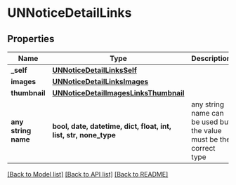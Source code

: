 # UNNoticeDetailLinks


## Properties
Name | Type | Description | Notes
------------ | ------------- | ------------- | -------------
**_self** | [**UNNoticeDetailLinksSelf**](UNNoticeDetailLinksSelf.md) |  | [optional] 
**images** | [**UNNoticeDetailLinksImages**](UNNoticeDetailLinksImages.md) |  | [optional] 
**thumbnail** | [**UNNoticeDetailImagesLinksThumbnail**](UNNoticeDetailImagesLinksThumbnail.md) |  | [optional] 
**any string name** | **bool, date, datetime, dict, float, int, list, str, none_type** | any string name can be used but the value must be the correct type | [optional]

[[Back to Model list]](../README.md#documentation-for-models) [[Back to API list]](../README.md#documentation-for-api-endpoints) [[Back to README]](../README.md)


